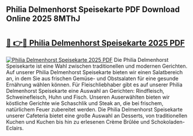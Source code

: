 ## Philia Delmenhorst Speisekarte PDF Download Online 2025 8MThJ

# <h2><a href="http://gc68z8f.nevu.top/?p=Philia+Delmenhorst+Speisekarte">🔗 👉🔴 Philia Delmenhorst Speisekarte 2025 PDF</a></h2>

[![Philia Delmenhorst Speisekarte 2025 PDF](https://i.imgur.com/dBaPXMq.png)](http://gc68z8f.nevu.top/?p=Philia+Delmenhorst+Speisekarte)
Die Philia Delmenhorst Speisekarte ist eine Wahl zwischen traditionellen und modernen Gerichten. Auf unserer Philia Delmenhorst Speisekarte bieten wir einen Salatbereich an, in dem Sie aus frischen Gemüse- und Obstsalaten für eine gesunde Ernährung wählen können. Für Fleischliebhaber gibt es auf unserer Philia Delmenhorst Speisekarte eine Auswahl an Gerichten: Rindfleisch, Schweinefleisch, Huhn und Fisch. Unseren Auserwählten bieten wir köstliche Gerichte wie Schaschlik und Steak an, die bei frischem, natürlichem Feuer zubereitet werden. Die Philia Delmenhorst Speisekarte unserer Cafeteria bietet eine große Auswahl an Desserts, von traditionellen Kuchen und Kuchen bis hin zu erlesenen Crème Brûlée und Schokoladen-Eclairs.
